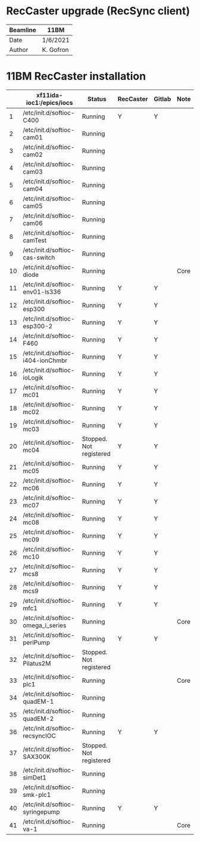 # RecCaster upgrade (RecSync client)
| Beamline | 11BM      |
|----------|-----------|
| Date     | 1/6/2021  |
| Author   | K. Gofron |

# 11BM RecCaster installation
|    | xf11ida-ioc1:/epics/iocs           | Status                   | RecCaster | Gitlab | Note |
|----|------------------------------------|--------------------------|-----------|--------|------|
| 1  | /etc/init.d/softioc-C400           | Running                  | Y         | Y      |      |
| 2  | /etc/init.d/softioc-cam01          | Running                  |           |        |      |
| 3  | /etc/init.d/softioc-cam02          | Running                  |           |        |      |
| 4  | /etc/init.d/softioc-cam03          | Running                  |           |        |      |
| 5  | /etc/init.d/softioc-cam04          | Running                  |           |        |      |
| 6  | /etc/init.d/softioc-cam05          | Running                  |           |        |      |
| 7  | /etc/init.d/softioc-cam06          | Running                  |           |        |      |
| 8  | /etc/init.d/softioc-camTest        | Running                  |           |        |      |
| 9  | /etc/init.d/softioc-cas-switch     | Running                  |           |        |      |
| 10 | /etc/init.d/softioc-diode          | Running                  |           |        | Core |
| 11 | /etc/init.d/softioc-env01-ls336    | Running                  | Y         | Y      |      |
| 12 | /etc/init.d/softioc-esp300         | Running                  | Y         | Y      |      |
| 13 | /etc/init.d/softioc-esp300-2       | Running                  | Y         | Y      |      |
| 14 | /etc/init.d/softioc-F460           | Running                  | Y         | Y      |      |
| 15 | /etc/init.d/softioc-i404-ionChmbr  | Running                  | Y         | Y      |      |
| 16 | /etc/init.d/softioc-ioLogik        | Running                  | Y         | Y      |      |
| 17 | /etc/init.d/softioc-mc01           | Running                  | Y         | Y      |      |
| 18 | /etc/init.d/softioc-mc02           | Running                  | Y         | Y      |      |
| 19 | /etc/init.d/softioc-mc03           | Running                  | Y         | Y      |      |
| 20 | /etc/init.d/softioc-mc04           | Stopped.  Not registered | Y         | Y      |      |
| 21 | /etc/init.d/softioc-mc05           | Running                  | Y         | Y      |      |
| 22 | /etc/init.d/softioc-mc06           | Running                  | Y         | Y      |      |
| 23 | /etc/init.d/softioc-mc07           | Running                  | Y         | Y      |      |
| 24 | /etc/init.d/softioc-mc08           | Running                  | Y         | Y      |      |
| 25 | /etc/init.d/softioc-mc09           | Running                  | Y         | Y      |      |
| 26 | /etc/init.d/softioc-mc10           | Running                  | Y         | Y      |      |
| 27 | /etc/init.d/softioc-mcs8           | Running                  | Y         | Y      |      |
| 28 | /etc/init.d/softioc-mcs9           | Running                  | Y         | Y      |      |
| 29 | /etc/init.d/softioc-mfc1           | Running                  | Y         | Y      |      |
| 30 | /etc/init.d/softioc-omega_i_series | Running                  |           |        | Core |
| 31 | /etc/init.d/softioc-periPump       | Running                  | Y         | Y      |      |
| 32 | /etc/init.d/softioc-Pilatus2M      | Stopped.  Not registered |           |        |      |
| 33 | /etc/init.d/softioc-plc1           | Running                  |           |        | Core |
| 34 | /etc/init.d/softioc-quadEM-1       | Running                  |           |        |      |
| 35 | /etc/init.d/softioc-quadEM-2       | Running                  |           |        |      |
| 36 | /etc/init.d/softioc-recsyncIOC     | Running                  | Y         | Y      |      |
| 37 | /etc/init.d/softioc-SAX300K        | Stopped.  Not registered |           |        |      |
| 38 | /etc/init.d/softioc-simDet1        | Running                  |           |        |      |
| 39 | /etc/init.d/softioc-smk-plc1       | Running                  |           |        |      |
| 40 | /etc/init.d/softioc-syringepump    | Running                  | Y         | Y      |      |
| 41 | /etc/init.d/softioc-va-1           | Running                  |           |        | Core |